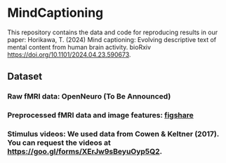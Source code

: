 # MindCaptioning
This repository contains the data and code for reproducing results in our paper: Horikawa, T. (2024) Mind captioning: Evolving descriptive text of mental content from human brain activity. bioRxiv https://doi.org/10.1101/2024.04.23.590673.

## Dataset
### Raw fMRI data: OpenNeuro (To Be Announced)

### Preprocessed fMRI data and image features: <a href="https://doi.org/10.6084/m9.figshare.25804657">figshare</a>

### Stimulus videos: We used data from Cowen & Keltner (2017). You can request the videos at https://goo.gl/forms/XErJw9sBeyuOyp5Q2.
